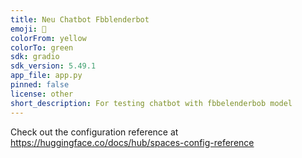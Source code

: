 ```yaml
---
title: Neu Chatbot Fbblenderbot
emoji: 🐠
colorFrom: yellow
colorTo: green
sdk: gradio
sdk_version: 5.49.1
app_file: app.py
pinned: false
license: other
short_description: For testing chatbot with fbbelenderbob model
---
```


Check out the configuration reference at https://huggingface.co/docs/hub/spaces-config-reference
